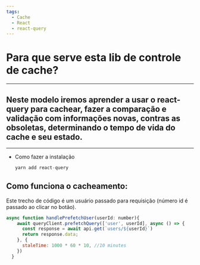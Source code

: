 ```yaml
---
tags:
  - Cache
  - React
  - react-query
---
```

# Para que serve esta lib de controle de cache?

---

## Neste modelo iremos aprender a usar o react-query para cachear, fazer a comparação e validação com informações novas, contras as obsoletas, determinando o tempo de vida do cache e seu estado.

---

- Como fazer a instalação
    
    ```JavaScript
    yarn add react-query
    ```
    

## Como funciona o cacheamento:

Este trecho de código é um usuário passado para requisição (número id é passado ao clicar no botão).  

```JavaScript
async function handlePrefetchUser(userId: number){
    await queryClient.prefetchQuery(['user', userId], async () => {
      const response = await api.get(`users/${userId}`)
      return response.data;
    }, {
      staleTime: 1000 * 60 * 10, //10 minutes
    })
  }
```